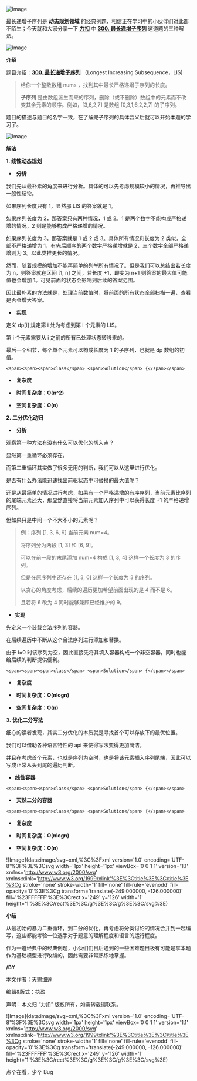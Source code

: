 ![Image](https://mmbiz.qpic.cn/mmbiz_gif/icHoerKO3NjIfkxreTDrMPvNKtmPDYHVHsVDUk6PgZv9ucUMdYgiaXcByF56r656hicMjUd1Pgib33c8UbTPT1rbGg/640?wx_fmt=gif&tp=webp&wxfrom=5&wx_lazy=1)

最长递增子序列是 **动态规划领域** 的经典例题，相信正在学习中的小伙伴们对此都不陌生；今天就和大家分享一下 [**力扣**](https://leetcode.cn/problemset/?utm_campign=lcsocial&utm_source=wechat_lc01&utm_medium=article&utm_content=20240104&utm_term=expertise) 中 [**300\. 最长递增子序列**](https://leetcode.cn/problems/longest-increasing-subsequence/?utm_campign=lcsocial&utm_source=wechat_lc01&utm_medium=article&utm_content=20240104&utm_term=expertise) 这道题的三种解法。

![Image](https://mmbiz.qpic.cn/mmbiz_png/icHoerKO3NjIfkxreTDrMPvNKtmPDYHVHPbRQdwXMs6M6JicEYlvkn0jic5EIBcjjkWX3iat62hPBKNBkQD9plgiarw/640?wx_fmt=png&tp=webp&wxfrom=5&wx_lazy=1&wx_co=1)

**介绍**

题目介绍：[**300\. 最长递增子序列**](https://leetcode.cn/problems/longest-increasing-subsequence/?utm_campign=lcsocial&utm_source=wechat_lc01&utm_medium=article&utm_content=20240104&utm_term=expertise) （Longest Increasing Subsequence，LIS)

> 给你一个整数数组 nums ，找到其中最长严格递增子序列的长度。 
> 
> **子序列** 是由数组派生而来的序列，删除（或不删除）数组中的元素而不改变其余元素的顺序。例如，\[3,6,2,7\] 是数组 \[0,3,1,6,2,2,7\] 的子序列。

题目的描述与题目的名字一致，在了解完子序列的具体含义后就可以开始本题的学习了。

![Image](https://mmbiz.qpic.cn/mmbiz_png/icHoerKO3NjIfkxreTDrMPvNKtmPDYHVHEmXl8TcggPldNKhcgMPlHbu1qaxKqQicLAXOoTicjh1MrY7sJCxQkFuw/640?wx_fmt=png&tp=webp&wxfrom=5&wx_lazy=1&wx_co=1)

**解法**

**1\. 线性动态规划**

-    **分析**
    

我们先从最朴素的角度来进行分析。具体的可以先考虑规模较小的情况，再推导出一般性结论。

如果序列长度只有 1，显然那 LIS 的答案就是 1。

如果序列长度为 2，那答案只有两种情况，1 或 2。1 是两个数字不能构成严格递增的情况，2 则是能够构成严格递增的情况。

如果序列长度为 3，那答案就是 1 或 2 或 3。具体所有情况和长度为 2 类似，全部不严格递增为 1，有先后顺序的两个数字严格递增就是 2，三个数字全部严格递增则为 3。以此类推更长的情况。

然而，随着规模的增加不能再简单的列举所有情况了。但是我们可以总结出若长度为 n，则答案就在区间 \[1, n\] 之间，若长度 +1，即变为 n+1 则答案的最大值可能值也会增加 1。可见前面的状态会影响到后续的答案范围。

因此最朴素的方法就是，处理当前数值时，将前面的所有状态全部扫描一遍，查看是否会增大答案。  

-    **实现**  
    

定义 dp\[i\] 规定第 i 处为考虑到第 i 个元素的 LIS。

第 i 个元素需要从 i 之前的所有已处理状态转移来的。

最后一个细节，每个单个元素可以构成长度为 1 的子序列，也就是 dp 数组的初值。

```
<span><span><span>class</span> <span>Solution</span> {</span></span>
```

-    **复杂度**
    
-    **时间复杂度：O(n^2)**
    
-    **空间复杂度：O(n)**
    

**2. 二分优化动归**

-    **分析**
    

观察第一种方法有没有什么可以优化的切入点？  

显然第一重循环必须存在。  

而第二重循环其实做了很多无用的判断，我们可以从这里进行优化。  

是否有什么办法能迅速找出前驱状态中可替换的最大值呢？  

还是从最简单的情况进行考虑，如果有一个严格递增的有序序列，当前元素比序列的尾端元素还大，那显然直接将当前元素加入序列中可以获得长度 +1 的严格递增序列。  

但如果只是中间一个不大不小的元素呢？

> 例：序列 \[1, 3, 6, 9\] 当前元素 num=4。
> 
> 将序列分为两段 \[1, 3\] 和 \[6, 9\]。
> 
> 可以在前一段的末尾添加 num=4 构成 \[1, 3, 4\] 这样一个长度为 3 的序列。
> 
> 但是在原序列中还存在 \[1, 3, 6\] 这样一个长度为 3 的序列。
> 
> 以贪心的角度考虑，后续的遍历更加希望前面出现的是 4 而不是 6。
> 
> 且若将 6 改为 4 同时能够兼顾已经维护的 9。

-   **实现**
    

先定义一个装载合法序列的容器。

在后续遍历中不断从这个合法序列进行添加和替换。

由于 i=0 时该序列为空，因此直接先将其填入容器构成一个非空容器，同时也能给后续的判断提供便利。

```
<span><span><span>class</span> <span>Solution</span> {</span></span>
```

-    **复杂度**
    
-    **时间复杂度：O(nlogn)**
    
-    **空间复杂度：O(n)**
    

**3. 优化二分写法**

细心的读者发现，其实二分优化的本质就是寻找首个可以存放下的最优位置。

我们可以借助各种语言特性的 api 来使得写法变得更加简洁。

并且在考虑首个元素，也就是序列为空时，也是将该元素插入序列尾端，因此可以写成正常从头到尾的遍历判断。

-   **线性容器**
    

```
<span><span><span>class</span> <span>Solution</span> {</span></span>
```

-    **天然二分的容器**
    

```
<span><span><span>class</span> <span>Solution</span> {</span></span>
```

-    **复杂度**
    
-    **时间复杂度：O(nlogn)**
    
-    **空间复杂度：O(n)**
    

![Image](data:image/svg+xml,%3C%3Fxml version='1.0' encoding='UTF-8'%3F%3E%3Csvg width='1px' height='1px' viewBox='0 0 1 1' version='1.1' xmlns='http://www.w3.org/2000/svg' xmlns:xlink='http://www.w3.org/1999/xlink'%3E%3Ctitle%3E%3C/title%3E%3Cg stroke='none' stroke-width='1' fill='none' fill-rule='evenodd' fill-opacity='0'%3E%3Cg transform='translate(-249.000000, -126.000000)' fill='%23FFFFFF'%3E%3Crect x='249' y='126' width='1' height='1'%3E%3C/rect%3E%3C/g%3E%3C/g%3E%3C/svg%3E)

**小结**

从最初始的暴力二重循环，到二分的优化，再考虑将分类讨论的情况合并到一起编写，这些都能考验一位选手对于题意的理解程度和语言的运行程度。

作为一道经典中的经典例题，小伙们们日后遇到的一些困难题目极有可能是拿本题作为基础模型进行改编的，因此需要非常熟练地掌握。

**/BY**

本文作者：天赐细莲

编辑&版式：执盈

声明：本文归 “力扣” 版权所有，如需转载请联系。

![Image](data:image/svg+xml,%3C%3Fxml version='1.0' encoding='UTF-8'%3F%3E%3Csvg width='1px' height='1px' viewBox='0 0 1 1' version='1.1' xmlns='http://www.w3.org/2000/svg' xmlns:xlink='http://www.w3.org/1999/xlink'%3E%3Ctitle%3E%3C/title%3E%3Cg stroke='none' stroke-width='1' fill='none' fill-rule='evenodd' fill-opacity='0'%3E%3Cg transform='translate(-249.000000, -126.000000)' fill='%23FFFFFF'%3E%3Crect x='249' y='126' width='1' height='1'%3E%3C/rect%3E%3C/g%3E%3C/g%3E%3C/svg%3E)

点个在看，少个 Bug